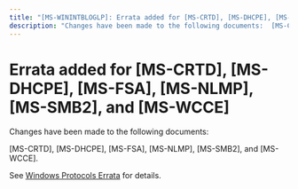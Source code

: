 ```yaml
---
title: "[MS-WININTBLOGLP]: Errata added for [MS-CRTD], [MS-DHCPE], [MS-FSA], [MS-NLMP], [MS-SMB2], and [MS-WCCE]"
description: "Changes have been made to the following documents:  [MS-CRTD], [MS-DHCPE], [MS-FSA], [MS-NLMP], [MS-SMB2], and [MS-WCCE].  See Windows Protocols"
---
```


# Errata added for [MS-CRTD], [MS-DHCPE], [MS-FSA], [MS-NLMP], [MS-SMB2], and [MS-WCCE]

<p> </p>
<p>Changes have been made to the following documents:</p>

<p>[MS-CRTD], [MS-DHCPE], [MS-FSA], [MS-NLMP], [MS-SMB2], and
[MS-WCCE].</p>

<p>See <span><a href="/openspecs/windows_protocols/MS-WINERRATA/314fe022-28ea-4bd9-93ac-7941ecf9ca10">Windows
Protocols Errata</a></span> for details.</p>


                